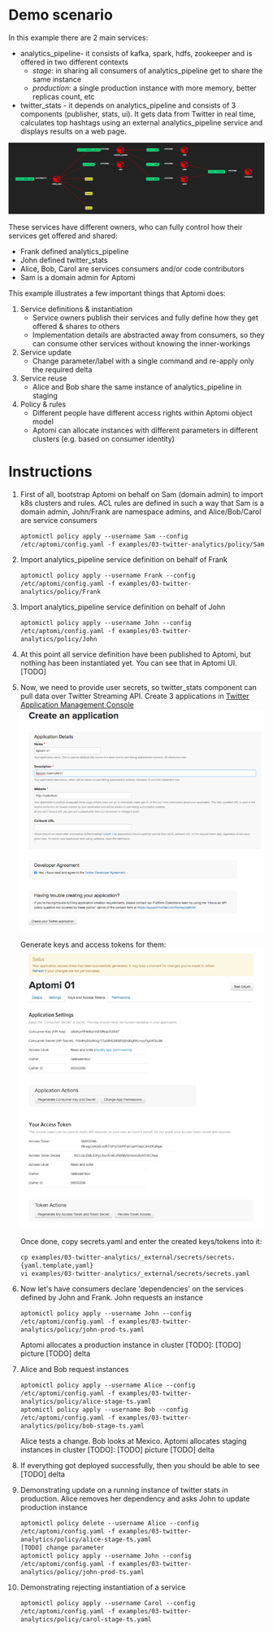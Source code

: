 # Demo scenario

In this example there are 2 main services:
- analytics_pipeline- it consists of kafka, spark, hdfs, zookeeper and is offered in two different contexts
  - *stage*: in sharing all consumers of analytics_pipeline get to share the same instance
  - *production*: a single production instance with more memory, better replicas count, etc 
- twitter_stats - it depends on analytics_pipeline and consists of 3 components (publisher, stats, ui).
  It gets data from Twitter in real time, calculates top hashtags using an external analytics_pipeline service and displays
  results on a web page.  

![Diagram](diagram.png)

These services have different owners, who can fully control how their services get offered and shared:
- Frank defined analytics_pipeline
- John defined twitter_stats
- Alice, Bob, Carol are services consumers and/or code contributors
- Sam is a domain admin for Aptomi

This example illustrates a few important things that Aptomi does:
1. Service definitions & instantiation
    - Service owners publish their services and fully define how they get offered & shares to others
    - Implementation details are abstracted away from consumers, so they can consume other services without knowing the inner-workings
1. Service update
    - Change parameter/label with a single command and re-apply only the required delta 
1. Service reuse
    - Alice and Bob share the same instance of analytics_pipeline in staging
1. Policy & rules
    - Different people have different access rights within Aptomi object model
    - Aptomi can allocate instances with different parameters in different clusters (e.g. based on consumer identity)

# Instructions

1. First of all, bootstrap Aptomi on behalf on Sam (domain admin) to import k8s clusters and rules. ACL rules are defined in such
a way that Sam is a domain admin, John/Frank are namespace admins, and Alice/Bob/Carol are service consumers
    ```
    aptomictl policy apply --username Sam --config /etc/aptomi/config.yaml -f examples/03-twitter-analytics/policy/Sam
    ```
1. Import analytics_pipeline service definition on behalf of Frank
    ```
    aptomictl policy apply --username Frank --config /etc/aptomi/config.yaml -f examples/03-twitter-analytics/policy/Frank
    ```
1. Import analytics_pipeline service definition on behalf of John
    ```
    aptomictl policy apply --username John --config /etc/aptomi/config.yaml -f examples/03-twitter-analytics/policy/John
    ```
1. At this point all service definition have been published to Aptomi, but nothing has been instantiated yet. You can see
that in Aptomi UI.
    [TODO]

1. Now, we need to provide user secrets, so twitter_stats component can pull data over Twitter Streaming API. Create 3
applications in [Twitter Application Management Console](https://apps.twitter.com)
    ![Twitter App Create](twitter-app-create.png)
    
    Generate keys and access tokens for them:
    ![Twitter Create Tokens](twitter-create-tokens.png)
    
    Once done, copy secrets.yaml and enter the created keys/tokens into it:
   ```
   cp examples/03-twitter-analytics/_external/secrets/secrets.{yaml.template,yaml}
   vi examples/03-twitter-analytics/_external/secrets/secrets.yaml
   ```

1. Now let's have consumers declare 'dependencies' on the services defined by John and Frank. John requests an instance
    ```
    aptomictl policy apply --username John --config /etc/aptomi/config.yaml -f examples/03-twitter-analytics/policy/john-prod-ts.yaml
    ```
    Aptomi allocates a production instance in cluster [TODO]:
    [TODO] picture
    [TODO] delta

1. Alice and Bob request instances
    ```
    aptomictl policy apply --username Alice --config /etc/aptomi/config.yaml -f examples/03-twitter-analytics/policy/alice-stage-ts.yaml
    aptomictl policy apply --username Bob --config /etc/aptomi/config.yaml -f examples/03-twitter-analytics/policy/bob-stage-ts.yaml
    ```
    Alice tests a change. Bob looks at Mexico.
    Aptomi allocates staging instances in cluster [TODO]:
    [TODO] picture
    [TODO] delta

1. If everything got deployed successfully, then you should be able to see 
    [TODO] delta

1. Demonstrating update on a running instance of twitter stats in production. Alice removes her dependency and asks John to update production instance
    ```
    aptomictl policy delete --username Alice --config /etc/aptomi/config.yaml -f examples/03-twitter-analytics/policy/alice-stage-ts.yaml
    [TODO] change parameter
    aptomictl policy apply --username John --config /etc/aptomi/config.yaml -f examples/03-twitter-analytics/policy/john-prod-ts.yaml
    ```

1. Demonstrating rejecting instantiation of a service
    ```
    aptomictl policy apply --username Carol --config /etc/aptomi/config.yaml -f examples/03-twitter-analytics/policy/carol-stage-ts.yaml
    ```
 